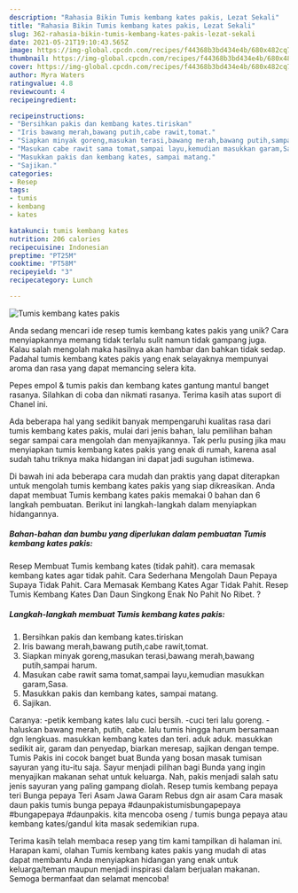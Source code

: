 ```yaml
---
description: "Rahasia Bikin Tumis kembang kates pakis, Lezat Sekali"
title: "Rahasia Bikin Tumis kembang kates pakis, Lezat Sekali"
slug: 362-rahasia-bikin-tumis-kembang-kates-pakis-lezat-sekali
date: 2021-05-21T19:10:43.565Z
image: https://img-global.cpcdn.com/recipes/f44368b3bd434e4b/680x482cq70/tumis-kembang-kates-pakis-foto-resep-utama.jpg
thumbnail: https://img-global.cpcdn.com/recipes/f44368b3bd434e4b/680x482cq70/tumis-kembang-kates-pakis-foto-resep-utama.jpg
cover: https://img-global.cpcdn.com/recipes/f44368b3bd434e4b/680x482cq70/tumis-kembang-kates-pakis-foto-resep-utama.jpg
author: Myra Waters
ratingvalue: 4.8
reviewcount: 4
recipeingredient:

recipeinstructions:
- "Bersihkan pakis dan kembang kates.tiriskan"
- "Iris bawang merah,bawang putih,cabe rawit,tomat."
- "Siapkan minyak goreng,masukan terasi,bawang merah,bawang putih,sampai harum."
- "Masukan cabe rawit sama tomat,sampai layu,kemudian masukkan garam,Sasa."
- "Masukkan pakis dan kembang kates, sampai matang."
- "Sajikan."
categories:
- Resep
tags:
- tumis
- kembang
- kates

katakunci: tumis kembang kates 
nutrition: 206 calories
recipecuisine: Indonesian
preptime: "PT25M"
cooktime: "PT58M"
recipeyield: "3"
recipecategory: Lunch

---
```



![Tumis kembang kates pakis](https://img-global.cpcdn.com/recipes/f44368b3bd434e4b/680x482cq70/tumis-kembang-kates-pakis-foto-resep-utama.jpg)

Anda sedang mencari ide resep tumis kembang kates pakis yang unik? Cara menyiapkannya memang tidak terlalu sulit namun tidak gampang juga. Kalau salah mengolah maka hasilnya akan hambar dan bahkan tidak sedap. Padahal tumis kembang kates pakis yang enak selayaknya mempunyai aroma dan rasa yang dapat memancing selera kita.

Pepes empol &amp; tumis pakis dan kembang kates gantung mantul banget rasanya. Silahkan di coba dan nikmati rasanya. Terima kasih atas suport di Chanel ini.

Ada beberapa hal yang sedikit banyak mempengaruhi kualitas rasa dari tumis kembang kates pakis, mulai dari jenis bahan, lalu pemilihan bahan segar sampai cara mengolah dan menyajikannya. Tak perlu pusing jika mau menyiapkan tumis kembang kates pakis yang enak di rumah, karena asal sudah tahu triknya maka hidangan ini dapat jadi suguhan istimewa.


Di bawah ini ada beberapa cara mudah dan praktis yang dapat diterapkan untuk mengolah tumis kembang kates pakis yang siap dikreasikan. Anda dapat membuat Tumis kembang kates pakis memakai 0 bahan dan 6 langkah pembuatan. Berikut ini langkah-langkah dalam menyiapkan hidangannya.

<!--inarticleads1-->

##### Bahan-bahan dan bumbu yang diperlukan dalam pembuatan Tumis kembang kates pakis:



Resep Membuat Tumis kembang kates (tidak pahit). cara memasak kembang kates agar tidak pahit. Cara Sederhana Mengolah Daun Pepaya Supaya Tidak Pahit. Cara Memasak Kembang Kates Agar Tidak Pahit. Resep Tumis Kembang Kates Dan Daun Singkong Enak No Pahit No Ribet. ? 

<!--inarticleads2-->

##### Langkah-langkah membuat Tumis kembang kates pakis:

1. Bersihkan pakis dan kembang kates.tiriskan
1. Iris bawang merah,bawang putih,cabe rawit,tomat.
1. Siapkan minyak goreng,masukan terasi,bawang merah,bawang putih,sampai harum.
1. Masukan cabe rawit sama tomat,sampai layu,kemudian masukkan garam,Sasa.
1. Masukkan pakis dan kembang kates, sampai matang.
1. Sajikan.


Caranya: -petik kembang kates lalu cuci bersih. -cuci teri lalu goreng. -haluskan bawang merah, putih, cabe. lalu tumis hingga harum bersamaan dgn lengkuas. masukkan kembang kates dan teri. aduk aduk. masukkan sedikit air, garam dan penyedap, biarkan meresap, sajikan dengan tempe. Tumis Pakis ini cocok banget buat Bunda yang bosan masak tumisan sayuran yang itu-itu saja. Sayur menjadi pilihan bagi Bunda yang ingin menyajikan makanan sehat untuk keluarga. Nah, pakis menjadi salah satu jenis sayuran yang paling gampang diolah. Resep tumis kembang pepaya teri Bunga pepaya Teri Asam Jawa Garam Rebus dgn air asam Cara masak daun pakis tumis bunga pepaya #daunpakistumisbungapepaya #bungapepaya #daunpakis. kita mencoba oseng / tumis bunga pepaya atau kembang kates/gandul kita masak sedemikian rupa. 

Terima kasih telah membaca resep yang tim kami tampilkan di halaman ini. Harapan kami, olahan Tumis kembang kates pakis yang mudah di atas dapat membantu Anda menyiapkan hidangan yang enak untuk keluarga/teman maupun menjadi inspirasi dalam berjualan makanan. Semoga bermanfaat dan selamat mencoba!
